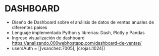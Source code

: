 
# DASHBOARD

* Diseño de Dashboard sobre el análisis de datos de ventas anuales de diferentes paises
* Lenguaje implementado Python y librerías: Dash, Plotly y Pandas
* Ingreso visualización de dashboard https://analizando.000webhostapp.com/dashboard-de-ventas/
* usersAuth = [[vsanchez:7005], [crojas:1024]]
